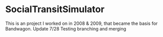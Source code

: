 # SocialTransitSimulator
This is an project I worked on in 2008 & 2009, that became the basis for Bandwagon.
Update 7/28
Testing branching and merging
